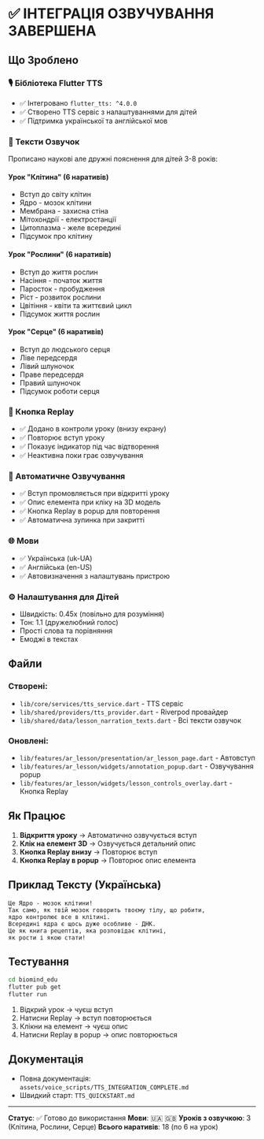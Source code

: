 # ✅ ІНТЕГРАЦІЯ ОЗВУЧУВАННЯ ЗАВЕРШЕНА

## Що Зроблено

### 🎙️ Бібліотека Flutter TTS
- ✅ Інтегровано `flutter_tts: ^4.0.0`
- ✅ Створено TTS сервіс з налаштуваннями для дітей
- ✅ Підтримка української та англійської мов

### 📝 Тексти Озвучок
Прописано наукові але дружні пояснення для дітей 3-8 років:

#### Урок "Клітина" (6 наративів)
- Вступ до світу клітин
- Ядро - мозок клітини
- Мембрана - захисна стіна
- Мітохондрії - електростанції
- Цитоплазма - желе всередині
- Підсумок про клітину

#### Урок "Рослини" (6 наративів)
- Вступ до життя рослин
- Насіння - початок життя
- Паросток - пробудження
- Ріст - розвиток рослини
- Цвітіння - квіти та життєвий цикл
- Підсумок життя рослин

#### Урок "Серце" (6 наративів)
- Вступ до людського серця
- Ліве передсердя
- Лівий шлуночок
- Праве передсердя
- Правий шлуночок
- Підсумок роботи серця

### 🔘 Кнопка Replay
- ✅ Додано в контроли уроку (внизу екрану)
- ✅ Повторює вступ уроку
- ✅ Показує індикатор під час відтворення
- ✅ Неактивна поки грає озвучування

### 🎯 Автоматичне Озвучування
- ✅ Вступ промовляється при відкритті уроку
- ✅ Опис елемента при кліку на 3D модель
- ✅ Кнопка Replay в popup для повторення
- ✅ Автоматична зупинка при закритті

### 🌐 Мови
- ✅ Українська (uk-UA)
- ✅ Англійська (en-US)
- ✅ Автовизначення з налаштувань пристрою

### ⚙️ Налаштування для Дітей
- Швидкість: 0.45x (повільно для розуміння)
- Тон: 1.1 (дружелюбний голос)
- Прості слова та порівняння
- Емоджі в текстах

## Файли

### Створені:
- `lib/core/services/tts_service.dart` - TTS сервіс
- `lib/shared/providers/tts_provider.dart` - Riverpod провайдер
- `lib/shared/data/lesson_narration_texts.dart` - Всі тексти озвучок

### Оновлені:
- `lib/features/ar_lesson/presentation/ar_lesson_page.dart` - Автовступ
- `lib/features/ar_lesson/widgets/annotation_popup.dart` - Озвучування popup
- `lib/features/ar_lesson/widgets/lesson_controls_overlay.dart` - Кнопка Replay

## Як Працює

1. **Відкриття уроку** → Автоматично озвучується вступ
2. **Клік на елемент 3D** → Озвучується детальний опис
3. **Кнопка Replay внизу** → Повторює вступ
4. **Кнопка Replay в popup** → Повторює опис елемента

## Приклад Тексту (Українська)

```
Це Ядро - мозок клітини!
Так само, як твій мозок говорить твоєму тілу, що робити, 
ядро контролює все в клітині.
Всередині ядра є щось дуже особливе - ДНК. 
Це як книга рецептів, яка розповідає клітині, 
як рости і якою стати!
```

## Тестування

```bash
cd biomind_edu
flutter pub get
flutter run
```

1. Відкрий урок → чуєш вступ
2. Натисни Replay → вступ повторюється
3. Клікни на елемент → чуєш опис
4. Натисни Replay в popup → опис повторюється

## Документація

- Повна документація: `assets/voice_scripts/TTS_INTEGRATION_COMPLETE.md`
- Швидкий старт: `TTS_QUICKSTART.md`

---

**Статус**: ✅ Готово до використання
**Мови**: 🇺🇦 🇬🇧
**Уроків з озвучкою**: 3 (Клітина, Рослини, Серце)
**Всього наративів**: 18 (по 6 на урок)
